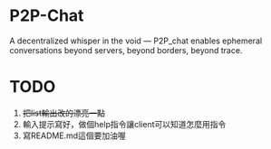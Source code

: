 # P2P-Chat
A decentralized whisper in the void — P2P_chat enables ephemeral conversations beyond servers, beyond borders, beyond trace.

TODO
===
1. ~~把list輸出改的漂亮一點~~
2. 輸入提示寫好，做個help指令讓client可以知道怎麼用指令
3. 寫README.md這個要加油喔